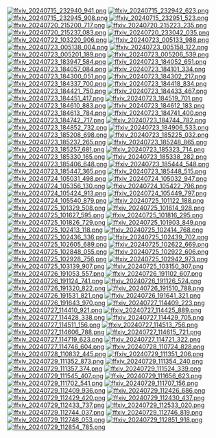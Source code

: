 [![ffxiv_20240715_232940_941.png](./image_thumb/ffxiv_20240715_232940_941.png.thumb.jpg)](./image/ffxiv_20240715_232940_941.png) 
[![ffxiv_20240715_232942_623.png](./image_thumb/ffxiv_20240715_232942_623.png.thumb.jpg)](./image/ffxiv_20240715_232942_623.png) 
[![ffxiv_20240715_232945_908.png](./image_thumb/ffxiv_20240715_232945_908.png.thumb.jpg)](./image/ffxiv_20240715_232945_908.png) 
[![ffxiv_20240715_232951_523.png](./image_thumb/ffxiv_20240715_232951_523.png.thumb.jpg)](./image/ffxiv_20240715_232951_523.png) 
[![ffxiv_20240720_215200_717.png](./image_thumb/ffxiv_20240720_215200_717.png.thumb.jpg)](./image/ffxiv_20240720_215200_717.png) 
[![ffxiv_20240720_215223_235.png](./image_thumb/ffxiv_20240720_215223_235.png.thumb.jpg)](./image/ffxiv_20240720_215223_235.png) 
[![ffxiv_20240720_215237_083.png](./image_thumb/ffxiv_20240720_215237_083.png.thumb.jpg)](./image/ffxiv_20240720_215237_083.png) 
[![ffxiv_20240720_233042_035.png](./image_thumb/ffxiv_20240720_233042_035.png.thumb.jpg)](./image/ffxiv_20240720_233042_035.png) 
[![ffxiv_20240722_103220_906.png](./image_thumb/ffxiv_20240722_103220_906.png.thumb.jpg)](./image/ffxiv_20240722_103220_906.png) 
[![ffxiv_20240723_005133_988.png](./image_thumb/ffxiv_20240723_005133_988.png.thumb.jpg)](./image/ffxiv_20240723_005133_988.png) 
[![ffxiv_20240723_005138_004.png](./image_thumb/ffxiv_20240723_005138_004.png.thumb.jpg)](./image/ffxiv_20240723_005138_004.png) 
[![ffxiv_20240723_005158_122.png](./image_thumb/ffxiv_20240723_005158_122.png.thumb.jpg)](./image/ffxiv_20240723_005158_122.png) 
[![ffxiv_20240723_005201_189.png](./image_thumb/ffxiv_20240723_005201_189.png.thumb.jpg)](./image/ffxiv_20240723_005201_189.png) 
[![ffxiv_20240723_005206_539.png](./image_thumb/ffxiv_20240723_005206_539.png.thumb.jpg)](./image/ffxiv_20240723_005206_539.png) 
[![ffxiv_20240723_183947_584.png](./image_thumb/ffxiv_20240723_183947_584.png.thumb.jpg)](./image/ffxiv_20240723_183947_584.png) 
[![ffxiv_20240723_184052_651.png](./image_thumb/ffxiv_20240723_184052_651.png.thumb.jpg)](./image/ffxiv_20240723_184052_651.png) 
[![ffxiv_20240723_184057_084.png](./image_thumb/ffxiv_20240723_184057_084.png.thumb.jpg)](./image/ffxiv_20240723_184057_084.png) 
[![ffxiv_20240723_184101_334.png](./image_thumb/ffxiv_20240723_184101_334.png.thumb.jpg)](./image/ffxiv_20240723_184101_334.png) 
[![ffxiv_20240723_184300_051.png](./image_thumb/ffxiv_20240723_184300_051.png.thumb.jpg)](./image/ffxiv_20240723_184300_051.png) 
[![ffxiv_20240723_184302_217.png](./image_thumb/ffxiv_20240723_184302_217.png.thumb.jpg)](./image/ffxiv_20240723_184302_217.png) 
[![ffxiv_20240723_184337_700.png](./image_thumb/ffxiv_20240723_184337_700.png.thumb.jpg)](./image/ffxiv_20240723_184337_700.png) 
[![ffxiv_20240723_184418_834.png](./image_thumb/ffxiv_20240723_184418_834.png.thumb.jpg)](./image/ffxiv_20240723_184418_834.png) 
[![ffxiv_20240723_184421_750.png](./image_thumb/ffxiv_20240723_184421_750.png.thumb.jpg)](./image/ffxiv_20240723_184421_750.png) 
[![ffxiv_20240723_184433_467.png](./image_thumb/ffxiv_20240723_184433_467.png.thumb.jpg)](./image/ffxiv_20240723_184433_467.png) 
[![ffxiv_20240723_184451_417.png](./image_thumb/ffxiv_20240723_184451_417.png.thumb.jpg)](./image/ffxiv_20240723_184451_417.png) 
[![ffxiv_20240723_184519_701.png](./image_thumb/ffxiv_20240723_184519_701.png.thumb.jpg)](./image/ffxiv_20240723_184519_701.png) 
[![ffxiv_20240723_184610_883.png](./image_thumb/ffxiv_20240723_184610_883.png.thumb.jpg)](./image/ffxiv_20240723_184610_883.png) 
[![ffxiv_20240723_184612_183.png](./image_thumb/ffxiv_20240723_184612_183.png.thumb.jpg)](./image/ffxiv_20240723_184612_183.png) 
[![ffxiv_20240723_184613_784.png](./image_thumb/ffxiv_20240723_184613_784.png.thumb.jpg)](./image/ffxiv_20240723_184613_784.png) 
[![ffxiv_20240723_184741_400.png](./image_thumb/ffxiv_20240723_184741_400.png.thumb.jpg)](./image/ffxiv_20240723_184741_400.png) 
[![ffxiv_20240723_184742_717.png](./image_thumb/ffxiv_20240723_184742_717.png.thumb.jpg)](./image/ffxiv_20240723_184742_717.png) 
[![ffxiv_20240723_184744_782.png](./image_thumb/ffxiv_20240723_184744_782.png.thumb.jpg)](./image/ffxiv_20240723_184744_782.png) 
[![ffxiv_20240723_184852_732.png](./image_thumb/ffxiv_20240723_184852_732.png.thumb.jpg)](./image/ffxiv_20240723_184852_732.png) 
[![ffxiv_20240723_184906_533.png](./image_thumb/ffxiv_20240723_184906_533.png.thumb.jpg)](./image/ffxiv_20240723_184906_533.png) 
[![ffxiv_20240723_185208_698.png](./image_thumb/ffxiv_20240723_185208_698.png.thumb.jpg)](./image/ffxiv_20240723_185208_698.png) 
[![ffxiv_20240723_185225_032.png](./image_thumb/ffxiv_20240723_185225_032.png.thumb.jpg)](./image/ffxiv_20240723_185225_032.png) 
[![ffxiv_20240723_185237_265.png](./image_thumb/ffxiv_20240723_185237_265.png.thumb.jpg)](./image/ffxiv_20240723_185237_265.png) 
[![ffxiv_20240723_185248_865.png](./image_thumb/ffxiv_20240723_185248_865.png.thumb.jpg)](./image/ffxiv_20240723_185248_865.png) 
[![ffxiv_20240723_185257_681.png](./image_thumb/ffxiv_20240723_185257_681.png.thumb.jpg)](./image/ffxiv_20240723_185257_681.png) 
[![ffxiv_20240723_185323_714.png](./image_thumb/ffxiv_20240723_185323_714.png.thumb.jpg)](./image/ffxiv_20240723_185323_714.png) 
[![ffxiv_20240723_185330_165.png](./image_thumb/ffxiv_20240723_185330_165.png.thumb.jpg)](./image/ffxiv_20240723_185330_165.png) 
[![ffxiv_20240723_185338_282.png](./image_thumb/ffxiv_20240723_185338_282.png.thumb.jpg)](./image/ffxiv_20240723_185338_282.png) 
[![ffxiv_20240723_185406_648.png](./image_thumb/ffxiv_20240723_185406_648.png.thumb.jpg)](./image/ffxiv_20240723_185406_648.png) 
[![ffxiv_20240723_185444_548.png](./image_thumb/ffxiv_20240723_185444_548.png.thumb.jpg)](./image/ffxiv_20240723_185444_548.png) 
[![ffxiv_20240723_185447_365.png](./image_thumb/ffxiv_20240723_185447_365.png.thumb.jpg)](./image/ffxiv_20240723_185447_365.png) 
[![ffxiv_20240723_185448_515.png](./image_thumb/ffxiv_20240723_185448_515.png.thumb.jpg)](./image/ffxiv_20240723_185448_515.png) 
[![ffxiv_20240724_105031_498.png](./image_thumb/ffxiv_20240724_105031_498.png.thumb.jpg)](./image/ffxiv_20240724_105031_498.png) 
[![ffxiv_20240724_105032_947.png](./image_thumb/ffxiv_20240724_105032_947.png.thumb.jpg)](./image/ffxiv_20240724_105032_947.png) 
[![ffxiv_20240724_105356_130.png](./image_thumb/ffxiv_20240724_105356_130.png.thumb.jpg)](./image/ffxiv_20240724_105356_130.png) 
[![ffxiv_20240724_105422_796.png](./image_thumb/ffxiv_20240724_105422_796.png.thumb.jpg)](./image/ffxiv_20240724_105422_796.png) 
[![ffxiv_20240724_105424_913.png](./image_thumb/ffxiv_20240724_105424_913.png.thumb.jpg)](./image/ffxiv_20240724_105424_913.png) 
[![ffxiv_20240724_105449_797.png](./image_thumb/ffxiv_20240724_105449_797.png.thumb.jpg)](./image/ffxiv_20240724_105449_797.png) 
[![ffxiv_20240724_105540_879.png](./image_thumb/ffxiv_20240724_105540_879.png.thumb.jpg)](./image/ffxiv_20240724_105540_879.png) 
[![ffxiv_20240725_101122_188.png](./image_thumb/ffxiv_20240725_101122_188.png.thumb.jpg)](./image/ffxiv_20240725_101122_188.png) 
[![ffxiv_20240725_101329_508.png](./image_thumb/ffxiv_20240725_101329_508.png.thumb.jpg)](./image/ffxiv_20240725_101329_508.png) 
[![ffxiv_20240725_101614_928.png](./image_thumb/ffxiv_20240725_101614_928.png.thumb.jpg)](./image/ffxiv_20240725_101614_928.png) 
[![ffxiv_20240725_101627_595.png](./image_thumb/ffxiv_20240725_101627_595.png.thumb.jpg)](./image/ffxiv_20240725_101627_595.png) 
[![ffxiv_20240725_101816_295.png](./image_thumb/ffxiv_20240725_101816_295.png.thumb.jpg)](./image/ffxiv_20240725_101816_295.png) 
[![ffxiv_20240725_101826_729.png](./image_thumb/ffxiv_20240725_101826_729.png.thumb.jpg)](./image/ffxiv_20240725_101826_729.png) 
[![ffxiv_20240725_101903_849.png](./image_thumb/ffxiv_20240725_101903_849.png.thumb.jpg)](./image/ffxiv_20240725_101903_849.png) 
[![ffxiv_20240725_102413_118.png](./image_thumb/ffxiv_20240725_102413_118.png.thumb.jpg)](./image/ffxiv_20240725_102413_118.png) 
[![ffxiv_20240725_102414_768.png](./image_thumb/ffxiv_20240725_102414_768.png.thumb.jpg)](./image/ffxiv_20240725_102414_768.png) 
[![ffxiv_20240725_102436_336.png](./image_thumb/ffxiv_20240725_102436_336.png.thumb.jpg)](./image/ffxiv_20240725_102436_336.png) 
[![ffxiv_20240725_102439_702.png](./image_thumb/ffxiv_20240725_102439_702.png.thumb.jpg)](./image/ffxiv_20240725_102439_702.png) 
[![ffxiv_20240725_102605_689.png](./image_thumb/ffxiv_20240725_102605_689.png.thumb.jpg)](./image/ffxiv_20240725_102605_689.png) 
[![ffxiv_20240725_102622_669.png](./image_thumb/ffxiv_20240725_102622_669.png.thumb.jpg)](./image/ffxiv_20240725_102622_669.png) 
[![ffxiv_20240725_102848_055.png](./image_thumb/ffxiv_20240725_102848_055.png.thumb.jpg)](./image/ffxiv_20240725_102848_055.png) 
[![ffxiv_20240725_102922_606.png](./image_thumb/ffxiv_20240725_102922_606.png.thumb.jpg)](./image/ffxiv_20240725_102922_606.png) 
[![ffxiv_20240725_102928_756.png](./image_thumb/ffxiv_20240725_102928_756.png.thumb.jpg)](./image/ffxiv_20240725_102928_756.png) 
[![ffxiv_20240725_102942_973.png](./image_thumb/ffxiv_20240725_102942_973.png.thumb.jpg)](./image/ffxiv_20240725_102942_973.png) 
[![ffxiv_20240725_103139_907.png](./image_thumb/ffxiv_20240725_103139_907.png.thumb.jpg)](./image/ffxiv_20240725_103139_907.png) 
[![ffxiv_20240725_103150_307.png](./image_thumb/ffxiv_20240725_103150_307.png.thumb.jpg)](./image/ffxiv_20240725_103150_307.png) 
[![ffxiv_20240726_191053_557.png](./image_thumb/ffxiv_20240726_191053_557.png.thumb.jpg)](./image/ffxiv_20240726_191053_557.png) 
[![ffxiv_20240726_191102_607.png](./image_thumb/ffxiv_20240726_191102_607.png.thumb.jpg)](./image/ffxiv_20240726_191102_607.png) 
[![ffxiv_20240726_191124_741.png](./image_thumb/ffxiv_20240726_191124_741.png.thumb.jpg)](./image/ffxiv_20240726_191124_741.png) 
[![ffxiv_20240726_191126_524.png](./image_thumb/ffxiv_20240726_191126_524.png.thumb.jpg)](./image/ffxiv_20240726_191126_524.png) 
[![ffxiv_20240726_191320_822.png](./image_thumb/ffxiv_20240726_191320_822.png.thumb.jpg)](./image/ffxiv_20240726_191320_822.png) 
[![ffxiv_20240726_191510_788.png](./image_thumb/ffxiv_20240726_191510_788.png.thumb.jpg)](./image/ffxiv_20240726_191510_788.png) 
[![ffxiv_20240726_191531_821.png](./image_thumb/ffxiv_20240726_191531_821.png.thumb.jpg)](./image/ffxiv_20240726_191531_821.png) 
[![ffxiv_20240726_191641_321.png](./image_thumb/ffxiv_20240726_191641_321.png.thumb.jpg)](./image/ffxiv_20240726_191641_321.png) 
[![ffxiv_20240726_191643_970.png](./image_thumb/ffxiv_20240726_191643_970.png.thumb.jpg)](./image/ffxiv_20240726_191643_970.png) 
[![ffxiv_20240727_114409_223.png](./image_thumb/ffxiv_20240727_114409_223.png.thumb.jpg)](./image/ffxiv_20240727_114409_223.png) 
[![ffxiv_20240727_114410_921.png](./image_thumb/ffxiv_20240727_114410_921.png.thumb.jpg)](./image/ffxiv_20240727_114410_921.png) 
[![ffxiv_20240727_114425_889.png](./image_thumb/ffxiv_20240727_114425_889.png.thumb.jpg)](./image/ffxiv_20240727_114425_889.png) 
[![ffxiv_20240727_114428_338.png](./image_thumb/ffxiv_20240727_114428_338.png.thumb.jpg)](./image/ffxiv_20240727_114428_338.png) 
[![ffxiv_20240727_114429_705.png](./image_thumb/ffxiv_20240727_114429_705.png.thumb.jpg)](./image/ffxiv_20240727_114429_705.png) 
[![ffxiv_20240727_114511_156.png](./image_thumb/ffxiv_20240727_114511_156.png.thumb.jpg)](./image/ffxiv_20240727_114511_156.png) 
[![ffxiv_20240727_114513_756.png](./image_thumb/ffxiv_20240727_114513_756.png.thumb.jpg)](./image/ffxiv_20240727_114513_756.png) 
[![ffxiv_20240727_114606_788.png](./image_thumb/ffxiv_20240727_114606_788.png.thumb.jpg)](./image/ffxiv_20240727_114606_788.png) 
[![ffxiv_20240727_114615_721.png](./image_thumb/ffxiv_20240727_114615_721.png.thumb.jpg)](./image/ffxiv_20240727_114615_721.png) 
[![ffxiv_20240727_114719_623.png](./image_thumb/ffxiv_20240727_114719_623.png.thumb.jpg)](./image/ffxiv_20240727_114719_623.png) 
[![ffxiv_20240727_114721_322.png](./image_thumb/ffxiv_20240727_114721_322.png.thumb.jpg)](./image/ffxiv_20240727_114721_322.png) 
[![ffxiv_20240727_114746_604.png](./image_thumb/ffxiv_20240727_114746_604.png.thumb.jpg)](./image/ffxiv_20240727_114746_604.png) 
[![ffxiv_20240728_110724_828.png](./image_thumb/ffxiv_20240728_110724_828.png.thumb.jpg)](./image/ffxiv_20240728_110724_828.png) 
[![ffxiv_20240728_110832_445.png](./image_thumb/ffxiv_20240728_110832_445.png.thumb.jpg)](./image/ffxiv_20240728_110832_445.png) 
[![ffxiv_20240729_111351_206.png](./image_thumb/ffxiv_20240729_111351_206.png.thumb.jpg)](./image/ffxiv_20240729_111351_206.png) 
[![ffxiv_20240729_111352_873.png](./image_thumb/ffxiv_20240729_111352_873.png.thumb.jpg)](./image/ffxiv_20240729_111352_873.png) 
[![ffxiv_20240729_111354_240.png](./image_thumb/ffxiv_20240729_111354_240.png.thumb.jpg)](./image/ffxiv_20240729_111354_240.png) 
[![ffxiv_20240729_111357_374.png](./image_thumb/ffxiv_20240729_111357_374.png.thumb.jpg)](./image/ffxiv_20240729_111357_374.png) 
[![ffxiv_20240729_111524_339.png](./image_thumb/ffxiv_20240729_111524_339.png.thumb.jpg)](./image/ffxiv_20240729_111524_339.png) 
[![ffxiv_20240729_111545_407.png](./image_thumb/ffxiv_20240729_111545_407.png.thumb.jpg)](./image/ffxiv_20240729_111545_407.png) 
[![ffxiv_20240729_111656_623.png](./image_thumb/ffxiv_20240729_111656_623.png.thumb.jpg)](./image/ffxiv_20240729_111656_623.png) 
[![ffxiv_20240729_111702_541.png](./image_thumb/ffxiv_20240729_111702_541.png.thumb.jpg)](./image/ffxiv_20240729_111702_541.png) 
[![ffxiv_20240729_111707_156.png](./image_thumb/ffxiv_20240729_111707_156.png.thumb.jpg)](./image/ffxiv_20240729_111707_156.png) 
[![ffxiv_20240729_112409_936.png](./image_thumb/ffxiv_20240729_112409_936.png.thumb.jpg)](./image/ffxiv_20240729_112409_936.png) 
[![ffxiv_20240729_112426_686.png](./image_thumb/ffxiv_20240729_112426_686.png.thumb.jpg)](./image/ffxiv_20240729_112426_686.png) 
[![ffxiv_20240729_112429_420.png](./image_thumb/ffxiv_20240729_112429_420.png.thumb.jpg)](./image/ffxiv_20240729_112429_420.png) 
[![ffxiv_20240729_112430_437.png](./image_thumb/ffxiv_20240729_112430_437.png.thumb.jpg)](./image/ffxiv_20240729_112430_437.png) 
[![ffxiv_20240729_112433_737.png](./image_thumb/ffxiv_20240729_112433_737.png.thumb.jpg)](./image/ffxiv_20240729_112433_737.png) 
[![ffxiv_20240729_112533_020.png](./image_thumb/ffxiv_20240729_112533_020.png.thumb.jpg)](./image/ffxiv_20240729_112533_020.png) 
[![ffxiv_20240729_112744_037.png](./image_thumb/ffxiv_20240729_112744_037.png.thumb.jpg)](./image/ffxiv_20240729_112744_037.png) 
[![ffxiv_20240729_112746_819.png](./image_thumb/ffxiv_20240729_112746_819.png.thumb.jpg)](./image/ffxiv_20240729_112746_819.png) 
[![ffxiv_20240729_112748_053.png](./image_thumb/ffxiv_20240729_112748_053.png.thumb.jpg)](./image/ffxiv_20240729_112748_053.png) 
[![ffxiv_20240729_112851_918.png](./image_thumb/ffxiv_20240729_112851_918.png.thumb.jpg)](./image/ffxiv_20240729_112851_918.png) 
[![ffxiv_20240729_112854_785.png](./image_thumb/ffxiv_20240729_112854_785.png.thumb.jpg)](./image/ffxiv_20240729_112854_785.png) 
